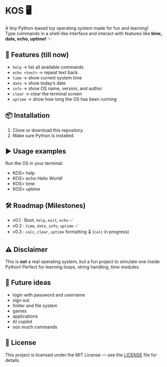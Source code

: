 # KOS 🖥️

A tiny Python-based toy operating system made for fun and learning!  
Type commands in a shell-like interface and interact with features like **time, date, echo, uptime!** ✨


## 🚀 Features (till now)
- `help` → list all available commands  
- `echo <text>` → repeat text back  
- `time` → show current system time  
- `date` → show today’s date  
- `info` → show OS name, version, and author  
- `clear` → clear the terminal screen  
- `uptime` → show how long the OS has been running

## 📦 Installation
1. Clone or download this repository.  
2. Make sure Python is installed.

## ▶️ Usage examples
Run the OS in your terminal:

- KOS> help
- KOS> echo Hello World!
- KOS> time
- KOS> uptime

## 🛠️ Roadmap (Milestones)
- v0.1 : Boot, `help`, `exit`, `echo` ✅
- v0.2 : `time`, `date`, `info`, `uptime` ✅
- v0.3 : `calc`, `clear`, `uptime` formatting ⏳ (`calc` in progress)

## ⚠️ Disclaimer
This is **not** a real operating system, but a fun project to simulate one inside Python!
Perfect for learning loops, string handling, time modules.

## 🌌 Future ideas
- login with password and username
- sign out
- folder and file system
- games
- applications
- AI copilot
- soo much commands
## 📜 License
This project is licensed under the MIT License — see the [LICENSE](LICENSE) file for details.

